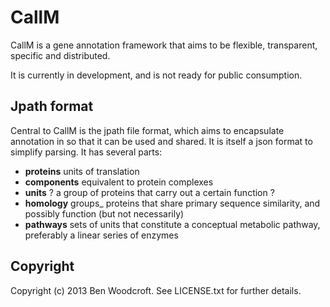 # CallM

CallM is a gene annotation framework that aims to be flexible, transparent, specific and distributed.

It is currently in development, and is not ready for public consumption.

## Jpath format

Central to CallM is the jpath file format, which aims to encapsulate annotation in so that it can be used and shared. It is itself a json format to simplify parsing. It has several parts:

* **proteins** units of translation
* **components** equivalent to protein complexes
* **units** ? a group of proteins that carry out a certain function ?
* **homology** groups_ proteins that share primary sequence similarity, and possibly function (but not necessarily)
* **pathways** sets of units that constitute a conceptual metabolic pathway, preferably a linear series of enzymes

## Copyright

Copyright (c) 2013 Ben Woodcroft. See LICENSE.txt for
further details.

